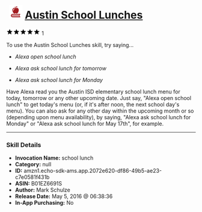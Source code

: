 # &nbsp;<img src="skill_icon" alt="Austin School Lunches icon" width="36"> [Austin School Lunches](http://alexa.amazon.com/#skills/amzn1.echo-sdk-ams.app.2072e620-df86-49b5-ae23-c7e0581f431b)
![5 stars](../../images/ic_star_black_18dp_1x.png)![5 stars](../../images/ic_star_black_18dp_1x.png)![5 stars](../../images/ic_star_black_18dp_1x.png)![5 stars](../../images/ic_star_black_18dp_1x.png)![5 stars](../../images/ic_star_black_18dp_1x.png) 1

To use the Austin School Lunches skill, try saying...

* *Alexa open school lunch*

* *Alexa ask school lunch for tomorrow*

* *Alexa ask school lunch for Monday*

Have Alexa read you the Austin ISD elementary school lunch menu for today, tomorrow or any other upcoming date. Just say, "Alexa open school lunch" to get today's menu (or, if it's after noon, the next school day's menu). You can also ask for any other day within the upcoming month or so (depending upon menu availability), by saying, "Alexa ask school lunch for Monday" or "Alexa ask school lunch for May 17th", for example.

***

### Skill Details

* **Invocation Name:** school lunch
* **Category:** null
* **ID:** amzn1.echo-sdk-ams.app.2072e620-df86-49b5-ae23-c7e0581f431b
* **ASIN:** B01EZ6691S
* **Author:** Mark Schulze
* **Release Date:** May 5, 2016 @ 06:38:36
* **In-App Purchasing:** No
